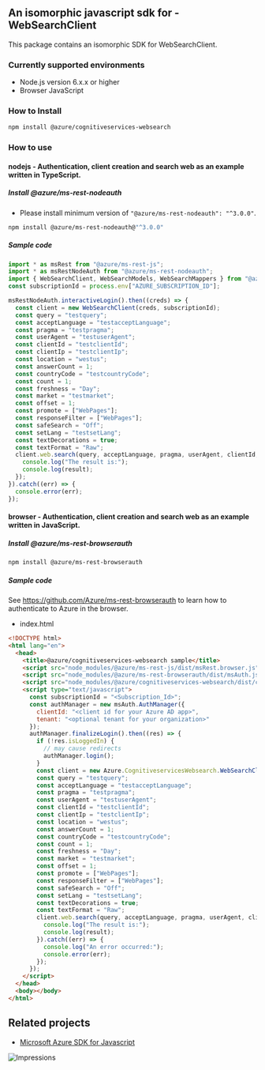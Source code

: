 ## An isomorphic javascript sdk for - WebSearchClient

This package contains an isomorphic SDK for WebSearchClient.

### Currently supported environments

- Node.js version 6.x.x or higher
- Browser JavaScript

### How to Install

```bash
npm install @azure/cognitiveservices-websearch
```

### How to use

#### nodejs - Authentication, client creation and search web as an example written in TypeScript.

##### Install @azure/ms-rest-nodeauth

- Please install minimum version of `"@azure/ms-rest-nodeauth": "^3.0.0"`.
```bash
npm install @azure/ms-rest-nodeauth@"^3.0.0"
```

##### Sample code

```typescript
import * as msRest from "@azure/ms-rest-js";
import * as msRestNodeAuth from "@azure/ms-rest-nodeauth";
import { WebSearchClient, WebSearchModels, WebSearchMappers } from "@azure/cognitiveservices-websearch";
const subscriptionId = process.env["AZURE_SUBSCRIPTION_ID"];

msRestNodeAuth.interactiveLogin().then((creds) => {
  const client = new WebSearchClient(creds, subscriptionId);
  const query = "testquery";
  const acceptLanguage = "testacceptLanguage";
  const pragma = "testpragma";
  const userAgent = "testuserAgent";
  const clientId = "testclientId";
  const clientIp = "testclientIp";
  const location = "westus";
  const answerCount = 1;
  const countryCode = "testcountryCode";
  const count = 1;
  const freshness = "Day";
  const market = "testmarket";
  const offset = 1;
  const promote = ["WebPages"];
  const responseFilter = ["WebPages"];
  const safeSearch = "Off";
  const setLang = "testsetLang";
  const textDecorations = true;
  const textFormat = "Raw";
  client.web.search(query, acceptLanguage, pragma, userAgent, clientId, clientIp, location, answerCount, countryCode, count, freshness, market, offset, promote, responseFilter, safeSearch, setLang, textDecorations, textFormat).then((result) => {
    console.log("The result is:");
    console.log(result);
  });
}).catch((err) => {
  console.error(err);
});
```

#### browser - Authentication, client creation and search web as an example written in JavaScript.

##### Install @azure/ms-rest-browserauth

```bash
npm install @azure/ms-rest-browserauth
```

##### Sample code

See https://github.com/Azure/ms-rest-browserauth to learn how to authenticate to Azure in the browser.

- index.html
```html
<!DOCTYPE html>
<html lang="en">
  <head>
    <title>@azure/cognitiveservices-websearch sample</title>
    <script src="node_modules/@azure/ms-rest-js/dist/msRest.browser.js"></script>
    <script src="node_modules/@azure/ms-rest-browserauth/dist/msAuth.js"></script>
    <script src="node_modules/@azure/cognitiveservices-websearch/dist/cognitiveservices-websearch.js"></script>
    <script type="text/javascript">
      const subscriptionId = "<Subscription_Id>";
      const authManager = new msAuth.AuthManager({
        clientId: "<client id for your Azure AD app>",
        tenant: "<optional tenant for your organization>"
      });
      authManager.finalizeLogin().then((res) => {
        if (!res.isLoggedIn) {
          // may cause redirects
          authManager.login();
        }
        const client = new Azure.CognitiveservicesWebsearch.WebSearchClient(res.creds, subscriptionId);
        const query = "testquery";
        const acceptLanguage = "testacceptLanguage";
        const pragma = "testpragma";
        const userAgent = "testuserAgent";
        const clientId = "testclientId";
        const clientIp = "testclientIp";
        const location = "westus";
        const answerCount = 1;
        const countryCode = "testcountryCode";
        const count = 1;
        const freshness = "Day";
        const market = "testmarket";
        const offset = 1;
        const promote = ["WebPages"];
        const responseFilter = ["WebPages"];
        const safeSearch = "Off";
        const setLang = "testsetLang";
        const textDecorations = true;
        const textFormat = "Raw";
        client.web.search(query, acceptLanguage, pragma, userAgent, clientId, clientIp, location, answerCount, countryCode, count, freshness, market, offset, promote, responseFilter, safeSearch, setLang, textDecorations, textFormat).then((result) => {
          console.log("The result is:");
          console.log(result);
        }).catch((err) => {
          console.log("An error occurred:");
          console.error(err);
        });
      });
    </script>
  </head>
  <body></body>
</html>
```

## Related projects

- [Microsoft Azure SDK for Javascript](https://github.com/Azure/azure-sdk-for-js)

![Impressions](https://azure-sdk-impressions.azurewebsites.net/api/impressions/azure-sdk-for-js/sdk/cognitiveservices/cognitiveservices-websearch/README.png)
